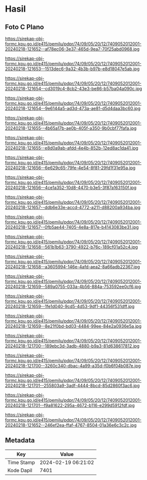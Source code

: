 # Hasil

## Foto C Plano

https://sirekap-obj-formc.kpu.go.id/e415/pemilu/pdpr/74/09/05/20/12/7409052012001-20240218-121652--af78ec06-3e37-465d-9ea7-70f25abd0968.jpg

https://sirekap-obj-formc.kpu.go.id/e415/pemilu/pdpr/74/09/05/20/12/7409052012001-20240218-121653--1513dec6-9a32-4b3b-b97b-e8d18047e5ab.jpg

https://sirekap-obj-formc.kpu.go.id/e415/pemilu/pdpr/74/09/05/20/12/7409052012001-20240218-121654--cd3019c4-8cb2-43e3-be86-b57ba04a090c.jpg

https://sirekap-obj-formc.kpu.go.id/e415/pemilu/pdpr/74/09/05/20/12/7409052012001-20240218-121654--9e6144a5-ad3d-473a-ae81-d5d4daa3bc60.jpg

https://sirekap-obj-formc.kpu.go.id/e415/pemilu/pdpr/74/09/05/20/12/7409052012001-20240218-121655--4b65a17b-ae0b-405f-a350-9b0cbf77fafa.jpg

https://sirekap-obj-formc.kpu.go.id/e415/pemilu/pdpr/74/09/05/20/12/7409052012001-20240218-121655--e8d0a9ab-afdd-4e4b-852b-12ed8ac1da41.jpg

https://sirekap-obj-formc.kpu.go.id/e415/pemilu/pdpr/74/09/05/20/12/7409052012001-20240218-121656--6e629c65-79fe-4e54-8f81-29fd1f31e95a.jpg

https://sirekap-obj-formc.kpu.go.id/e415/pemilu/pdpr/74/09/05/20/12/7409052012001-20240218-121656--4ce1a352-10d8-4470-b3e5-3f87a163150f.jpg

https://sirekap-obj-formc.kpu.go.id/e415/pemilu/pdpr/74/09/05/20/12/7409052012001-20240218-121657--ddb6e33e-accd-4772-a211-d88200a934ba.jpg

https://sirekap-obj-formc.kpu.go.id/e415/pemilu/pdpr/74/09/05/20/12/7409052012001-20240218-121657--0fb5ae44-7405-4e8a-817e-b4143083be31.jpg

https://sirekap-obj-formc.kpu.go.id/e415/pemilu/pdpr/74/09/05/20/12/7409052012001-20240218-121658--561b1b63-3790-4922-b76c-189cf01a52c4.jpg

https://sirekap-obj-formc.kpu.go.id/e415/pemilu/pdpr/74/09/05/20/12/7409052012001-20240218-121658--a3605994-146e-4afd-aea2-8a66adb22367.jpg

https://sirekap-obj-formc.kpu.go.id/e415/pemilu/pdpr/74/09/05/20/12/7409052012001-20240218-121659--589a0755-033a-4b56-884a-753592ee0cf6.jpg

https://sirekap-obj-formc.kpu.go.id/e415/pemilu/pdpr/74/09/05/20/12/7409052012001-20240218-121659--1fe1d040-9cd5-4d53-9df1-44356f531dff.jpg

https://sirekap-obj-formc.kpu.go.id/e415/pemilu/pdpr/74/09/05/20/12/7409052012001-20240218-121659--8e21f0bd-bd03-4484-99ee-84e2a0936e5a.jpg

https://sirekap-obj-formc.kpu.go.id/e415/pemilu/pdpr/74/09/05/20/12/7409052012001-20240218-121700--189ebc3d-3adb-4880-b9a3-81d638617812.jpg

https://sirekap-obj-formc.kpu.go.id/e415/pemilu/pdpr/74/09/05/20/12/7409052012001-20240218-121700--3260c340-dbac-4a99-a35d-f0b6f04b087e.jpg

https://sirekap-obj-formc.kpu.go.id/e415/pemilu/pdpr/74/09/05/20/12/7409052012001-20240218-121701--255803a9-3adf-4444-8bcd-85d2860f3ac6.jpg

https://sirekap-obj-formc.kpu.go.id/e415/pemilu/pdpr/74/09/05/20/12/7409052012001-20240218-121701--f9a81622-295a-4672-b116-e299d5912fdf.jpg

https://sirekap-obj-formc.kpu.go.id/e415/pemilu/pdpr/74/09/05/20/12/7409052012001-20240218-121652--246ef2ea-ffaf-4767-8504-01a36e6c3c2c.jpg


## Metadata

| Key        | Value               |
| ---------- | ------------------- |
| Time Stamp | 2024-02-19 06:21:02 |
| Kode Dapil | 7401                |



